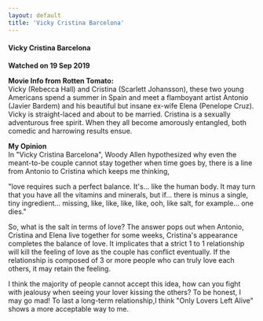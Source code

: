 ```yaml
---
layout: default
title: 'Vicky Cristina Barcelona'
---
```


#### Vicky Cristina Barcelona
**Watched on 19 Sep 2019**

**Movie Info from Rotten Tomato:**  
Vicky (Rebecca Hall) and Cristina (Scarlett Johansson), these two young Americans spend a summer in Spain and meet a flamboyant artist Antonio (Javier Bardem) and his beautiful but insane ex-wife Elena (Penelope Cruz). Vicky is straight-laced and about to be married. Cristina is a sexually adventurous free spirit. When they all become amorously entangled, both comedic and harrowing results ensue.

**My Opinion**  
In "Vicky Cristina Barcelona", Woody Allen hypothesized why even the meant-to-be couple cannot stay together when time goes by, there is a line from Antonio to Cristina which keeps me thinking, 

"love requires such a perfect balance. It's... like the human body. It may turn that you have all the vitamins and minerals, but if... there is minus a single, tiny ingredient... missing, like, like, like, like, ooh, like salt, for example... one dies."

So, what is the salt in terms of love? The answer pops out when Antonio, Cristina and Elena live together for some weeks, Cristina's appearance completes the balance of love.  It implicates that a strict 1 to 1 relationship will kill the feeling of love as the couple has conflict eventually. If the relationship is composed of 3 or more people who can truly love each others, it may retain the feeling. 

I think the majority of people cannot accept this idea, how can you fight with jealousy when seeing your lover kissing the others? To be honest, I may go mad! To last a long-term relationship,I think "Only Lovers Left Alive" shows a more acceptable way to me.


